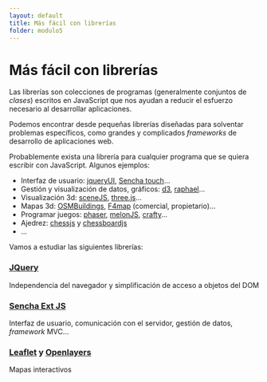 ```yaml
---
layout: default
title: Más fácil con librerías
folder: modulo5
---
```


# Más fácil con librerías
Las librerías son colecciones de programas (generalmente conjuntos de _clases_) escritos en JavaScript que nos ayudan a reducir el esfuerzo necesario al desarrollar aplicaciones.

Podemos encontrar desde pequeñas librerías diseñadas para solventar problemas específicos, como grandes y complicados _frameworks_ de desarrollo de aplicaciones web.

Probablemente exista una librería para cualquier programa que se quiera escribir con JavaScript. Algunos ejemplos:

+ Interfaz de usuario: <a href="http://jqueryui.com/" target="_blank">jqueryUI</a>, <a href="http://www.sencha.com/products/touch/" target="_blank">Sencha touch</a>...  
+ Gestión y visualización de datos, gráficos: <a href="http://d3js.org/" target="_blank">d3</a>, <a href="http://raphaeljs.com/" target="_blank">raphael</a>...  
+ Visualización 3d: <a href="http://scenejs.org/" target="_blank">sceneJS</a>, <a href="http://threejs.org/" target="_blank">three.js</a>...  
+ Mapas 3d: <a href="http://osmbuildings.org/examples/?lat=48.85490&lon=2.34763&zoom=16" target="_blank">OSMBuildings</a>, <a href="http://demo.f4map.com/?lat=48.85554&lon=2.34746&zoom=17#lat=48.8555400&lon=2.3474595&zoom=17&camera.theta=64.71" target="_blank">F4map</a> (comercial, propietario)...  
+ Programar juegos: <a href="http://phaser.io/" target="_blank">phaser</a>, <a href="http://melonjs.org/" target="_blank">melonJS</a>, <a href="http://craftyjs.com/" target="_blank">crafty</a>...  
+ Ajedrez: <a href="https://github.com/jhlywa/chess.js/blob/master/README.md" target="_blank">chessjs</a> y <a href="http://chessboardjs.com/" target="_blank">chessboardjs</a>  
+ ...

Vamos a estudiar las siguientes librerías:

### [JQuery](./jquery/)
Independencia del navegador y simplificación de acceso a objetos del DOM

### [Sencha Ext JS](./extjs/)
Interfaz de usuario, comunicación con el servidor, gestión de datos, _framework_ MVC...

### [Leaflet](./leaflet/) y [Openlayers](./openlayers/)
Mapas interactivos

